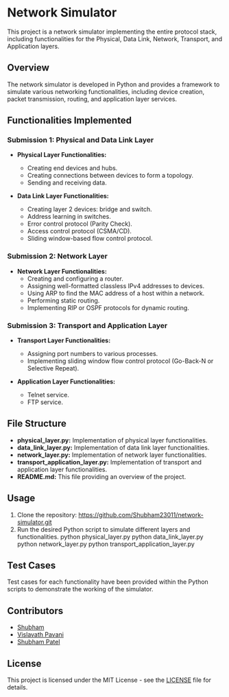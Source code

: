 # Network Simulator

This project is a network simulator implementing the entire protocol stack, including functionalities for the Physical, Data Link, Network, Transport, and Application layers.

## Overview

The network simulator is developed in Python and provides a framework to simulate various networking functionalities, including device creation, packet transmission, routing, and application layer services.

## Functionalities Implemented

### Submission 1: Physical and Data Link Layer

- **Physical Layer Functionalities:**
  - Creating end devices and hubs.
  - Creating connections between devices to form a topology.
  - Sending and receiving data.

- **Data Link Layer Functionalities:**
  - Creating layer 2 devices: bridge and switch.
  - Address learning in switches.
  - Error control protocol (Parity Check).
  - Access control protocol (CSMA/CD).
  - Sliding window-based flow control protocol.

### Submission 2: Network Layer

- **Network Layer Functionalities:**
  - Creating and configuring a router.
  - Assigning well-formatted classless IPv4 addresses to devices.
  - Using ARP to find the MAC address of a host within a network.
  - Performing static routing.
  - Implementing RIP or OSPF protocols for dynamic routing.

### Submission 3: Transport and Application Layer

- **Transport Layer Functionalities:**
  - Assigning port numbers to various processes.
  - Implementing sliding window flow control protocol (Go-Back-N or Selective Repeat).
  
- **Application Layer Functionalities:**
  - Telnet service.
  - FTP service.

## File Structure

- **physical_layer.py:** Implementation of physical layer functionalities.
- **data_link_layer.py:** Implementation of data link layer functionalities.
- **network_layer.py:** Implementation of network layer functionalities.
- **transport_application_layer.py:** Implementation of transport and application layer functionalities.
- **README.md:** This file providing an overview of the project.

## Usage

1. Clone the repository:  https://github.com/Shubham23011/network-simulator.git
2. Run the desired Python script to simulate different layers and functionalities.
        python physical_layer.py
        python data_link_layer.py
        python network_layer.py
        python transport_application_layer.py


## Test Cases

Test cases for each functionality have been provided within the Python scripts to demonstrate the working of the simulator.

## Contributors

- [Shubham](https://github.com/Shubham23011)
- [Vislavath Pavani](https://github.com/12pavani)
- [Shubham Patel](https://github.com/shubham-babaa)

## License

This project is licensed under the MIT License - see the [LICENSE](LICENSE) file for details.




